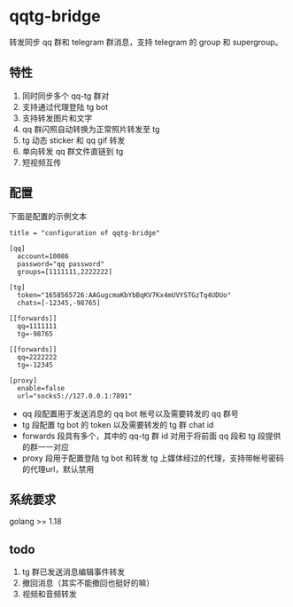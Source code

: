 # qqtg-bridge

转发同步 qq 群和 telegram 群消息，支持 telegram 的 group 和 supergroup。

## 特性

1. 同时同步多个 qq-tg 群对
2. 支持通过代理登陆 tg bot
3. 支持转发图片和文字
4. qq 群闪照自动转换为正常照片转发至 tg
5. tg 动态 sticker 和 qq gif 转发
6. 单向转发 qq 群文件直链到 tg
7. 短视频互传

## 配置

下面是配置的示例文本

```
title = "configuration of qqtg-bridge"

[qq]
  account=10086
  password="qq password"
  groups=[1111111,2222222]

[tg]
  token="1658565726:AAGugcmaKbYbBqKV7Kx4mUVYSTGzTq4UDUo"
  chats=[-12345,-98765]

[[forwards]]
  qq=1111111
  tg=-98765

[[forwards]]
  qq=2222222
  tg=-12345

[proxy]
  enable=false
  url="socks5://127.0.0.1:7891"
```

+ qq 段配置用于发送消息的 qq bot 帐号以及需要转发的 qq 群号
+ tg 段配置 tg bot 的 token 以及需要转发的 tg 群 chat id
+ forwards 段具有多个，其中的 qq-tg 群 id 对用于将前面 qq 段和 tg 段提供的群一一对应
+ proxy 段用于配置登陆 tg bot 和转发 tg 上媒体经过的代理，支持带帐号密码的代理url，默认禁用

## 系统要求

golang >= 1.18

## todo

1. tg 群已发送消息编辑事件转发
2. 撤回消息（其实不能撤回也挺好的嘛）
3. 视频和音频转发
